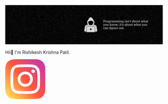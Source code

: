 <img src="bg.jpg" alt="banner">

Hii👋
I'm Rishikesh Krishna Patil.

<a href="https://www.instagram.com/i_a_m_i_r_o_n_m_a_n/">
  <img src="instagram.png" alt="instagram">
</a>

